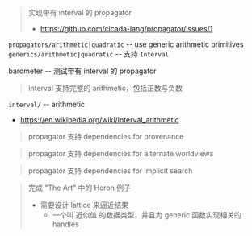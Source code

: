 > 实现带有 interval 的 propagator
>
> - https://github.com/cicada-lang/propagator/issues/1

`propagators/arithmetic|quadratic` -- use generic arithmetic primitives
`generics/arithmetic|quadratic` -- 支持 `Interval`

barometer -- 测试带有 interval 的 propagator

> interval 支持完整的 arithmetic，包括正数与负数

`interval/` -- arithmetic

- https://en.wikipedia.org/wiki/Interval_arithmetic

> propagator 支持 dependencies for provenance

> propagator 支持 dependencies for alternate worldviews

> propagator 支持 dependencies for implicit search

> 完成 "The Art" 中的 Heron 例子
>
> - 需要设计 lattice 来逼近结果
>   - 一个叫 近似值 的数据类型，并且为 generic 函数实现相关的 handles
